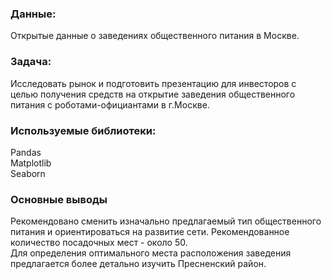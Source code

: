 ### Данные:  
Открытые данные о заведениях общественного питания в Москве. 
 
### Задача:   
Исследовать рынок и подготовить презентацию для инвесторов с целью получения средств на открытие заведения общественного питания с роботами-официантами в г.Москве.  

### Используемые библиотеки:  
Pandas   
Matplotlib   
Seaborn  

### Основные выводы 
Рекомендовано сменить изначально предлагаемый тип общественного питания и ориентироваться на развитие сети. 
Рекомендованное количество посадочных мест - около 50.  
Для определения оптимального места расположения заведения предлагается более детально изучить Пресненский район.  
